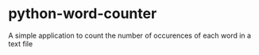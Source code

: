 # python-word-counter
A simple application to count the number of occurences of each word in a text file
